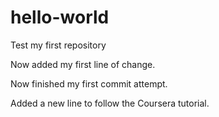 # hello-world
Test my first repository

Now added my first line of change.

Now finished my first commit attempt.

Added a new line to follow the Coursera tutorial.
